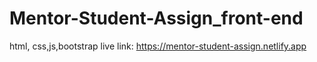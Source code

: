 # Mentor-Student-Assign_front-end
html, css,js,bootstrap
live link: https://mentor-student-assign.netlify.app
